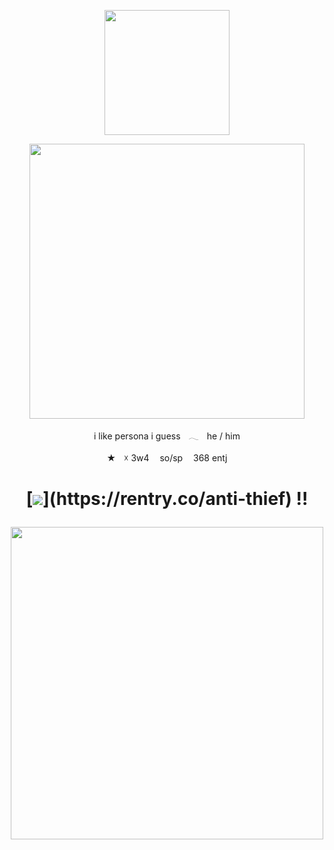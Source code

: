 <p align="center"><img src="https://i.imgur.com/0lzl9BO.png&=75" width="200">

    
<p align="center"><img src="https://i.imgur.com/BhJAowO.png&=80" width="440">
<p align="center">i like persona i guessㅤ𓂃ㅤhe / him
<p align="center"> ★ㅤ☓ 3w4ㅤ so/spㅤ 368 entj

<h1 align="center"></[retros](https://retrospring.net/@goroplushie)>
  
[![](https://i.imgur.com/n8hmPmK.png&=75"width="80")](https://rentry.co/anti-thief) !!

<p align="center"><img src="https://i.imgur.com/4v24wFD.png&=75" width="500">
